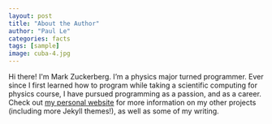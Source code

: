 ```yaml
---
layout: post
title: "About the Author"
author: "Paul Le"
categories: facts
tags: [sample]
image: cuba-4.jpg
---
```


Hi there! I'm Mark Zuckerberg. I’m a physics major turned programmer. Ever since I first learned how to program while taking a scientific computing for physics course, I have pursued programming as a passion, and as a career. Check out [my personal website](https://www.lenpaul.com/) for more information on my other projects (including more Jekyll themes!), as well as some of my writing.
